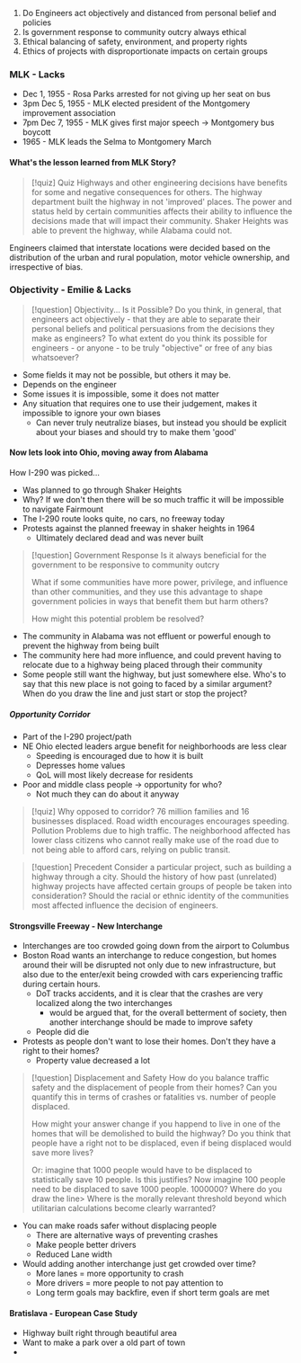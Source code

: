 1. Do Engineers act objectively and distanced from personal belief and policies
2. Is government response to community outcry always ethical
3. Ethical balancing of safety, environment, and property rights
4. Ethics of projects with disproportionate impacts on certain groups 
### MLK - Lacks
- Dec 1, 1955 - Rosa Parks arrested for not giving up her seat on bus
- 3pm Dec 5, 1955 - MLK elected president of the Montgomery improvement association
- 7pm Dec 7, 1955 - MLK gives first major speech → Montgomery bus boycott
- 1965 - MLK leads the Selma to Montgomery March
#### What's the lesson learned from MLK Story?

> [!quiz] Quiz
> Highways and other engineering decisions have benefits for some and negative consequences for others. The highway department built the highway in not 'improved' places. The power and status held by certain communities affects their ability to influence the decisions made that will impact their community. Shaker Heights was able to prevent the highway, while Alabama could not.

Engineers claimed that interstate locations were decided based on the distribution of the urban and rural population, motor vehicle ownership, and irrespective of bias.

### Objectivity - Emilie & Lacks

> [!question] Objectivity... Is it Possible?
> Do you think, in general, that engineers act objectively - that they are able to separate their personal beliefs and political persuasions from the decisions they make as engineers? To what  extent do you think its possible for engineers - or anyone - to be truly "objective" or free of any bias whatsoever?

- Some fields it may not be possible, but others it may be.
- Depends on the engineer
- Some issues it is impossible, some it does not matter
- Any situation that requires one to use their judgement, makes it impossible to ignore your own biases
	- Can never truly neutralize biases, but instead you should be explicit about your biases and should try to make them 'good'

#### Now lets look into Ohio, moving away from Alabama
How I-290 was picked...
- Was planned to go through Shaker Heights
- Why? If we don't then there will be so much traffic it will be impossible to navigate Fairmount
- The I-290 route looks quite, no cars, no freeway today
- Protests against the planned freeway in shaker heights in 1964
	- Ultimately declared dead and was never built


> [!question] Government Response
> Is it always beneficial for the government to be responsive to community outcry
> 
> What if some communities have more power, privilege, and influence than other communities, and they use this advantage to shape government policies in ways that benefit them but harm others?
> 
> How might this potential problem be resolved?

- The community in Alabama was not effluent or powerful enough to prevent the highway from being built
- The community here had more influence, and could prevent having to relocate due to a highway being placed through their community
- Some people still want the highway, but just somewhere else. Who's to say that this new place is not going to faced by a similar argument? When do you draw the line and just start or stop the project?

##### Opportunity Corridor
- Part of the I-290 project/path
- NE Ohio elected leaders argue benefit for neighborhoods are less clear
	- Speeding is encouraged due to how it is built
	- Depresses home values
	- QoL will most likely decrease for residents
- Poor and middle class people $\to$ opportunity for who?
	- Not much they can do about it anyway

> [!quiz] Why opposed to corridor?
> 76 million families and 16 businesses displaced. Road width encourages encourages speeding. Pollution Problems due to high traffic. The neighborhood affected has lower class citizens who cannot really make use of the road due to not being able to afford cars, relying on public transit.


> [!question] Precedent
> Consider a particular project, such as building a highway through a city. Should the history of how past (unrelated) highway projects have affected certain groups of people be taken into consideration? Should the racial or ethnic identity of the communities most affected influence the decision of engineers.
#### Strongsville Freeway - New Interchange
- Interchanges are too crowded going down from the airport to Columbus
- Boston Road wants an interchange to reduce congestion, but homes around their will be disrupted not only due to new infrastructure, but also due to the enter/exit being crowded with cars experiencing traffic during certain hours. 
	- DoT tracks accidents, and it is clear that the crashes are very localized along the two interchanges 
		- would be argued that, for the overall betterment of society, then another interchange should be made to improve safety
	- People did die
- Protests as people don't want to lose their homes. Don't they have a right to their homes?
	- Property value decreased a lot 


> [!question] Displacement and Safety
> How do you balance traffic safety and the displacement of people from their homes? Can you quantify this in terms of crashes or fatalities vs. number of people displaced.
> 
> How might your answer change if you happend to live in one of the homes that will be demolished to build the highway? Do you think that people have a right not to be displaced, even if being displaced would save more lives?
> 
> Or: imagine that 1000 people would have to be displaced to statistically save 10 people. Is this justifies? Now imagine 100 people need to be displaced to save 1000 people. 1000000? Where do you draw the line> Where is the morally relevant threshold beyond which utilitarian calculations become clearly warranted? 

- You can make roads safer without displacing people
	- There are alternative ways of preventing crashes
	- Make people better drivers
	- Reduced Lane width
- Would adding another interchange just get crowded over time?
	- More lanes = more opportunity to crash
	- More drivers = more people to not pay attention to
	- Long term goals may backfire, even if short term goals are met


#### Bratislava - European Case Study
- Highway built right through beautiful area
- Want to make a park over a old part of town
- 